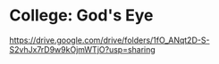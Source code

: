 # College: God's Eye

https://drive.google.com/drive/folders/1fO_ANqt2D-S-S2vhJx7rD9w9kOjmWTjO?usp=sharing

